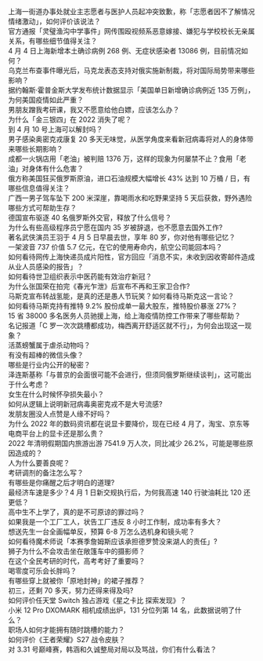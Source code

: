 上海一街道办事处就业主志愿者与医护人员起冲突致歉，称「志愿者因不了解情况情绪激动」，如何评价该说法？  
官方通报「灵璧渔沟中学事件」网传围殴视频系恶意嫁接、嫌犯与学校校长无亲属关系，有哪些细节值得关注？  
4 月 4 日上海新增本土确诊病例 268 例、无症状感染者 13086 例，目前情况如何？  
乌克兰布查事件曝光后，马克龙表态支持对俄实施新制裁，将对国际局势带来哪些影响？  
据约翰斯·霍普金斯大学发布统计数据显示「美国单日新增确诊病例近 135 万例」，为何美国疫情如此严重？  
男朋友蹭我考研课，我又不愿意给他白嫖，应该怎么办？  
为什么「金三银四」在 2022 消失了呢？  
到 4 月 10 号上海可以解封吗？  
男子感染奥密克戎康复 20 多天无味觉，从医学角度来看新冠病毒将对人的身体带来哪些长期影响？  
成都一火锅店用「老油」被判赔 1376 万，这样的现象为何屡禁不止？食用「老油」对身体有什么危害？  
俄方称美国狂买俄罗斯原油，进口石油规模大幅增长 43% 达到 10 万桶 / 日，有哪些信息值得关注？  
广西一男子驾车坠下 200 米深崖，靠喝雨水和吃野果坚持 5 天后获救，野外遇险哪些方式可帮助生存？  
德国宣布驱逐 40 名俄罗斯外交官，释放了什么信号？  
为什么有些高级程序员宁愿在国内 35 岁被辞退，也不愿意去国外工作?  
著名武侠演员王羽于 4 月 5 日早晨去世，享年 80 岁，你对他有哪些记忆？  
一架波音 737 价值 5.7 亿元，在它的使用寿命内，航空公司能回本吗？  
如何看待网传上海快递员成片阳性，官方回应「消息不实，未收到因收寄邮件造成从业人员感染的报告」？  
如何看待世卫组织表示中医药能有效治疗新冠？  
为什么张国荣在拍完《春光乍泄》后宣布不再和王家卫合作?  
马斯克宣布转战氢能，是真的还是愚人节玩笑？如何看待马斯克这一言论？  
如何看待马斯克持有推特 9.2% 股份成单一最大股东，推特股价暴涨 27%？  
15 省 38000 多名医务人员驰援上海，给上海疫情防控工作带来了哪些帮助？  
名记报道「C 罗一次次跳槽都成功，梅西离开舒适区就不行」，为何会出现这一现象？  
活蒸螃蟹属于虐杀动物吗？  
有没有超棒的微信头像？  
哪些是行业内公开的秘密？  
泽连斯基称「与普京的会面很可能不会进行，但须同俄罗斯继续谈判」，这可能出于什么考虑？  
女生在什么时候怀孕损失最小？  
如何从逻辑上说明新冠病毒奥密克戎不是大号流感?  
发朋友圈没人点赞是人缘不好吗？  
为什么 2022 年的数码资讯都在说显卡要降价，现在已经 4 月了，淘宝、京东等电商平台上的显卡还是那么贵？  
2022 年清明假期国内旅游出游 7541.9 万人次，同比减少 26.2%，可能是哪些原因造成的？  
人为什么要善良呢？  
考研调剂的备注怎么写？  
有哪些是你痛醒之后才明白的道理?  
最经济车速是多少？4 月 1 日新交规执行后，为何我高速 140 行驶油耗比 120 还更低？  
高中生不上学了，真的是不可原谅的罪过吗？  
如果我是一个工厂工人，状告工厂违反 8 小时工作制，成功率有多大？  
想送先生一台全画幅单反，预算 6-8 万怎么选机身和镜头呢？  
如何看待魔术师说「本赛季詹姆斯应该承担德罗赞没来湖人的责任」?  
狮子为什么不会攻击坐在敞篷车中的摄影师？  
在这个全民考研的时代，高考考好了重要吗？  
喝零度可乐会长胖吗？  
有哪些穿上就被你「原地封神」的裙子推荐？  
初三，还剩 70 多天，努力还得来得及吗?  
如何评价任天堂 Switch 独占游戏《星之卡比 探索发现》？  
小米 12 Pro DXOMARK 相机成绩出炉，131 分位列第 14 名，此数据说明了什么？  
职场人如何才能拥有随时跳槽的能力？  
如何评价《王者荣耀》S27 战令皮肤？  
对 3.31 号巅峰赛，韩涵和久诚整局对局以及骂战，你们有什么看法？  
